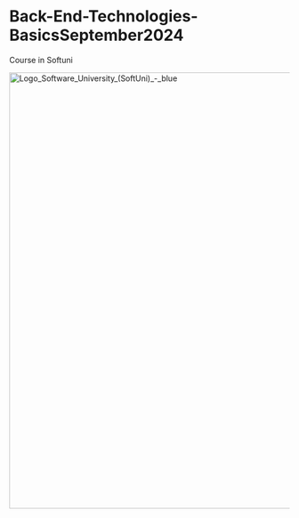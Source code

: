 # Back-End-Technologies-BasicsSeptember2024
Course in Softuni

<img width="784" alt="Logo_Software_University_(SoftUni)_-_blue" src="https://github.com/user-attachments/assets/62fc87c9-58d1-4e51-91c8-f9e8a34dfc25">
